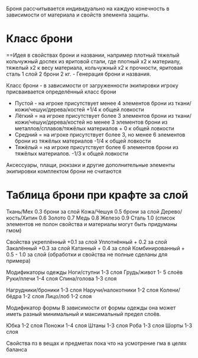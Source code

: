 Броня рассчитывается индивидуально на каждую конечность в зависимости от материала и свойств элемента защиты.

# Класс брони
==Идея в свойствах брони и названии, например плотный тяжелый кольчужный доспех из яритовой стали, где плотный x2 к материалу, тяжелый х2 к весу материала, кольчужный х2 к прочности, яритовая сталь 1 слой 2 брони 2 кг. - Генерация брони и названия.

Класс брони - в зависимости от загруженности экипировки игроку присваивается определённый класс брони

* Пустой - на игроке присутствует менее 4 элементов брони из ткани/кожи/чешуи/дерева/костей +1/4 к общей ловкости
* Лёгкий = на игроке присутствует более 3 элементов брони из ткани/кожи/чешуи/дерева/костей но менее 3 элементов брони из металлов/сплавов/тяжёлых материалов + 0 к общей ловкости
* Средний = на игроке присутствует более 3, но менее 6 элементов брони из тяжёлых материалов -1/4 к общей ловкости
* Тяжёлый = на игроке присутствует более 6 элементов брони из тяжёлых материалов. -1/3 к общей ловкости

Аксессуары, плащи, рюкзаки и другие дополнительные элементы экипировки комплектом брони не считаются
# Таблица брони при крафте за слой

Ткань/Мех 0.3 брони за слой
Кожа/Чешуя 0.5 брони за слой
Дерево/кость/Хитин 0.6
Золото 0.7
Медь 0.8
Железо 0.9
Сталь 1.0
(список элементов не полон свойства и материалы могут быть придуманы гмом)

Свойства
укреплённый +0.1 за слой
Уплотнённый + 0.2 за слой
Закалённый +0.3 за слой
Катанный + 0.4 за слой
Комбинированный + 0.5 - 1.0 за слой
(обработки и свойства не полные сделаны для примера)

Модификаторы одежды
Ноги/ступни 1-3 слоя
Грудь/живот 1- 5 слоёв
Руки/плечи 1-4 слоя
Спина/голова 1-3 слоя

Нагрудники/броники 1-3 слоя
Наручи/налокотники 1-2 слоя
Колени/бёдра 1-2 слоя
Лицо/лоб 1-2 слоя

Модификатор формы
В зависимости от формы одежды она может иметь разный минимальный и максимальный предел слоёв.

Юбка 1-2 слоя
Поножи 1-4 слоя
Штаны 1-3 слоя
Роба 1-3 слоя
Шорты 1-3 слоя 
 
Свойства пз в вещах и предметах пока что на усмотрение гма в целях баланса

